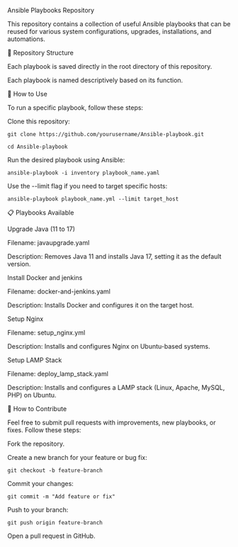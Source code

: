 Ansible Playbooks Repository

This repository contains a collection of useful Ansible playbooks that can be reused for various system configurations, upgrades, installations, and automations.

📂 Repository Structure

Each playbook is saved directly in the root directory of this repository.

Each playbook is named descriptively based on its function.

🔧 How to Use

To run a specific playbook, follow these steps:

Clone this repository:

`git clone https://github.com/yourusername/Ansible-playbook.git`

`cd Ansible-playbook`

Run the desired playbook using Ansible:

`ansible-playbook -i inventory playbook_name.yaml`

Use the --limit flag if you need to target specific hosts:

`ansible-playbook playbook_name.yml --limit target_host`

📋 Playbooks Available

Upgrade Java (11 to 17)

Filename: javaupgrade.yaml

Description: Removes Java 11 and installs Java 17, setting it as the default version.

Install Docker and jenkins

Filename: docker-and-jenkins.yaml

Description: Installs Docker and configures it on the target host.

Setup Nginx

Filename: setup_nginx.yml

Description: Installs and configures Nginx on Ubuntu-based systems.

Setup LAMP Stack

Filename: deploy_lamp_stack.yaml

Description: Installs and configures a LAMP stack (Linux, Apache, MySQL, PHP) on Ubuntu.


📝 How to Contribute

Feel free to submit pull requests with improvements, new playbooks, or fixes. Follow these steps:

Fork the repository.

Create a new branch for your feature or bug fix:

`git checkout -b feature-branch`

Commit your changes:

`git commit -m "Add feature or fix"`

Push to your branch:

`git push origin feature-branch`

Open a pull request in GitHub.

